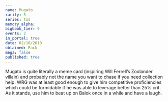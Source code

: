 ```yaml
---
name: Mugato
rarity: 5
series: tos
memory_alpha:
bigbook_tier: 9
events: 2
in_portal: true
date: 02/10/2018
obtained: Pack
mega: false
published: true
---
```


Mugato is quite literally a meme card (inspiring Will Ferrell’s Zoolander villain) and probably not the name you want to chase if you need collection help. WRG was at least good enough to give him competitive proficiencies which could be formidable if he was able to leverage better than 25% crit. As it stands, use him to beat up on Balok once in a while and have a laugh.
